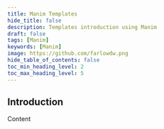 ```yaml
---
title: Manim Templates
hide_title: false
description: Templates introduction using Manim
draft: false
tags: [Manim]
keywords: [Manim]
image: https://github.com/farlowdw.png
hide_table_of_contents: false
toc_min_heading_level: 2
toc_max_heading_level: 5
---
```


## Introduction

Content